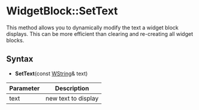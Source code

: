 # WidgetBlock::SetText

This method allows you to dynamically modify the text a widget block displays. This can be more efficient than clearing and re-creating all widget blocks.

## Syntax

- **SetText**(const [WString](WString.md)& text)

| Parameter | Description |
| --- | --- |
| text | new text to display |
